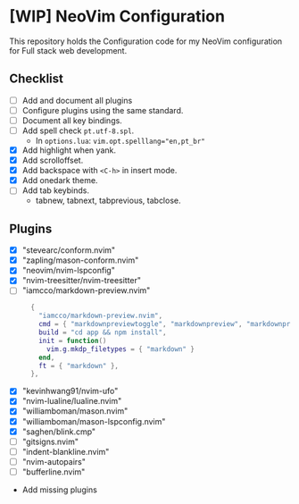 # [WIP] NeoVim Configuration

This repository holds the Configuration code for my NeoVim configuration for Full stack web development.

## Checklist
- [ ] Add and document all plugins
- [ ] Configure plugins using the same standard.
- [ ] Document all key bindings.
- [ ] Add spell check `pt.utf-8.spl`.
    - In `options.lua`: `vim.opt.spelllang="en,pt_br"`
- [x] Add highlight when yank.
- [x] Add scrolloffset.
- [x] Add backspace with `<C-h>` in insert mode.
- [x] Add onedark theme.
- [ ] Add tab keybinds.
    - tabnew, tabnext, tabprevious, tabclose.
## Plugins

- [x] "stevearc/conform.nvim"
- [x] "zapling/mason-conform.nvim"
- [x] "neovim/nvim-lspconfig"
- [x] "nvim-treesitter/nvim-treesitter"
- [ ] "iamcco/markdown-preview.nvim"
    ```lua
      {
        "iamcco/markdown-preview.nvim",
        cmd = { "markdownpreviewtoggle", "markdownpreview", "markdownpreviewstop" },
        build = "cd app && npm install",
        init = function()
          vim.g.mkdp_filetypes = { "markdown" }
        end,
        ft = { "markdown" },
      },
   ```
- [x] "kevinhwang91/nvim-ufo"
- [x] "nvim-lualine/lualine.nvim"
- [x] "williamboman/mason.nvim"
- [x] "williamboman/mason-lspconfig.nvim"
- [x] "saghen/blink.cmp"
- [ ] "gitsigns.nvim"
- [ ] "indent-blankline.nvim"
- [ ] "nvim-autopairs"
- [ ] "bufferline.nvim"
- Add missing plugins
